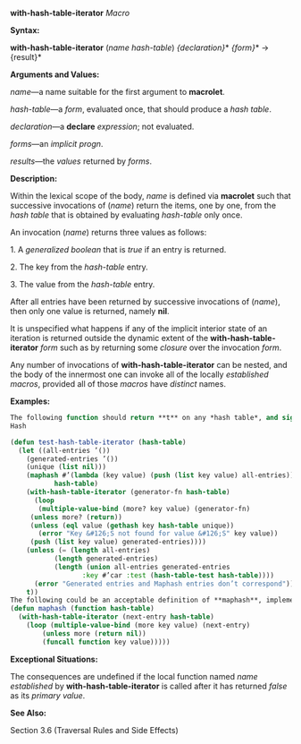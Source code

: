 **with-hash-table-iterator** *Macro* 



**Syntax:** 



**with-hash-table-iterator** (*name hash-table*) *\{declaration\}*\* *\{form\}*\* → \{result\}\* 



**Arguments and Values:** 



*name*—a name suitable for the first argument to **macrolet**. 



*hash-table*—a *form*, evaluated once, that should produce a *hash table*. 



*declaration*—a **declare** *expression*; not evaluated. 



*forms*—an *implicit progn*. 



*results*—the *values* returned by *forms*. 



**Description:** 



Within the lexical scope of the body, *name* is defined via **macrolet** such that successive invocations of (*name*) return the items, one by one, from the *hash table* that is obtained by evaluating *hash-table* only once. 



An invocation (*name*) returns three values as follows: 



1\. A *generalized boolean* that is *true* if an entry is returned. 



2\. The key from the *hash-table* entry. 



3\. The value from the *hash-table* entry. 



After all entries have been returned by successive invocations of (*name*), then only one value is returned, namely **nil**. 



It is unspecified what happens if any of the implicit interior state of an iteration is returned outside the dynamic extent of the **with-hash-table-iterator** *form* such as by returning some *closure* over the invocation *form*. 



Any number of invocations of **with-hash-table-iterator** can be nested, and the body of the innermost one can invoke all of the locally *established macros*, provided all of those *macros* have *distinct* names. 



**Examples:**
```lisp
The following function should return **t** on any *hash table*, and signal an error if the usage of **with-hash-table-iterator** does not agree with the corresponding usage of **maphash**. 
Hash 

(defun test-hash-table-iterator (hash-table) 
  (let ((all-entries ’()) 
	(generated-entries ’()) 
	(unique (list nil))) 
    (maphash #’(lambda (key value) (push (list key value) all-entries)) 
	       hash-table) 
    (with-hash-table-iterator (generator-fn hash-table) 
      (loop 
       (multiple-value-bind (more? key value) (generator-fn) 
	 (unless more? (return)) 
	 (unless (eql value (gethash key hash-table unique)) 
	   (error "Key &#126;S not found for value &#126;S" key value)) 
	 (push (list key value) generated-entries)))) 
    (unless (= (length all-entries) 
	       (length generated-entries) 
	       (length (union all-entries generated-entries 
			      :key #’car :test (hash-table-test hash-table)))) 
      (error "Generated entries and Maphash entries don’t correspond")) 
    t)) 
The following could be an acceptable definition of **maphash**, implemented by **with-hash-table-iterator**. 
(defun maphash (function hash-table) 
  (with-hash-table-iterator (next-entry hash-table) 
    (loop (multiple-value-bind (more key value) (next-entry) 
	    (unless more (return nil)) 
	    (funcall function key value))))) 
```
**Exceptional Situations:** 



The consequences are undefined if the local function named *name established* by **with-hash-table-iterator** is called after it has returned *false* as its *primary value*. 



**See Also:** 



Section 3.6 (Traversal Rules and Side Effects) 



